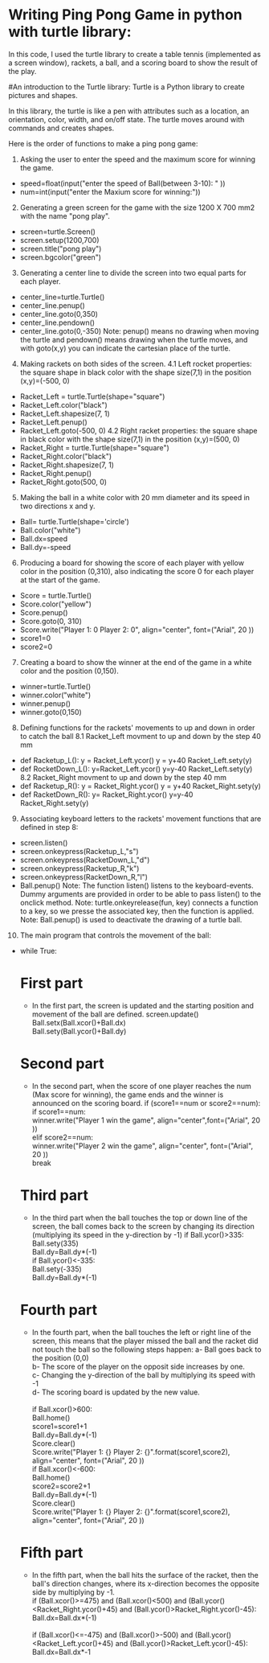 # Writing Ping Pong Game in python with turtle library:
In this code, I used the turtle library to create a table tennis (implemented as a screen window), rackets, a ball, and a scoring board to show the result of the play.

#An introduction to the Turtle library:
Turtle is a Python library to create pictures and shapes.
<!-- The onscreen pen that you use for drawing is called the turtle, this is what gives the library its name.-->
In this library, the turtle is like a pen with attributes such as a location, an orientation, color, width, and on/off state.
The turtle moves around with commands and creates shapes.
<!--In computer graphics, turtle graphics are vector graphics using a relative cursor upon a Cartesian plane. Turtle graphics is a feature of the Logo programming language. -->
Here is the order of functions to make a ping pong game:
<br />
1. Asking the user to enter the speed and the maximum score for winning the game.
* speed=float(input("enter the speed of Ball(between 3-10): " ))
* num=int(input("enter the Maxium score for winning:"))<br />
2. Generating a green screen for the game with the size 1200 X 700 mm2 with the name "pong play".
* screen=turtle.Screen()
* screen.setup(1200,700)
* screen.title("pong play")
* screen.bgcolor("green")<br />
3. Generating a center line to divide the screen into two equal parts for each player.
* center_line=turtle.Turtle()
* center_line.penup()
* center_line.goto(0,350)
* center_line.pendown()
* center_line.goto(0,-350)
Note: penup() means no drawing when moving the turtle and pendown() means drawing when the turtle moves, and with goto(x,y) you can indicate the cartesian place of the turtle. <br />
4. Making rackets on both sides of the screen.
4.1 Left rocket properties: the square shape in black color with the shape size(7,1) in the position (x,y)=(-500, 0)
* Racket_Left = turtle.Turtle(shape="square")
* Racket_Left.color("black")
* Racket_Left.shapesize(7, 1)
* Racket_Left.penup()
* Racket_Left.goto(-500, 0)
4.2 Right racket properties: the square shape in black color with the shape size(7,1) in the position (x,y)=(500, 0)
* Racket_Right = turtle.Turtle(shape="square")
* Racket_Right.color("black")
* Racket_Right.shapesize(7, 1)
* Racket_Right.penup()
* Racket_Right.goto(500, 0)<br />
5. Making the ball in a white color with 20 mm diameter and its speed in two directions x and y.
* Ball= turtle.Turtle(shape='circle')
* Ball.color("white")
* Ball.dx=speed
* Ball.dy=-speed
6. Producing a board for showing the score of each player with yellow color in the position (0,310), also indicating the score 0 for each player at the start of the game.
* Score = turtle.Turtle()
* Score.color("yellow")
* Score.penup()
* Score.goto(0, 310)
* Score.write("Player 1: 0   Player 2: 0", align="center", font=("Arial", 20 ))
* score1=0
* score2=0 <br />
7. Creating a board to show the winner at the end of the game in a white color and the position (0,150).
* winner=turtle.Turtle()
* winner.color("white")
* winner.penup()
* winner.goto(0,150)
8. Defining functions for the rackets' movements to up and down in order to catch the ball
8.1 Racket_Left movment to up and down by the step 40 mm
* def Racketup_L():
    y = Racket_Left.ycor()
    y = y+40
    Racket_Left.sety(y)
* def RocketDown_L():
    y=Racket_Left.ycor()
    y=y-40
    Racket_Left.sety(y)
8.2 Racket_Right movment to up and down by the step 40 mm
* def Racketup_R():
    y = Racket_Right.ycor()
    y = y+40
    Racket_Right.sety(y)
* def RacketDown_R():
    y= Racket_Right.ycor()
    y=y-40
    Racket_Right.sety(y)
9. Associating keyboard letters to the rackets' movement functions that are defined in step 8:
* screen.listen()
* screen.onkeypress(Racketup_L,"s")
* screen.onkeypress(RacketDown_L,"d")
* screen.onkeypress(Racketup_R,"k")
* screen.onkeypress(RacketDown_R,"l")
* Ball.penup()
Note: The function listen() listens to the keyboard-events. Dummy arguments are provided in order to be able to pass listen() to the onclick method.
Note: turtle.onkeyrelease(fun, key) connects a function to a key, so we presse the associated key, then the function is applied.
Note: Ball.penup() is used to deactivate the drawing of a turtle ball.
10. The main program that controls the movement of the ball:
* while True:<br />

    # First part
    * In the first part, the screen is updated and the starting position and movement of the ball are defined.
    screen.update()<br />
    Ball.setx(Ball.xcor()+Ball.dx)<br />
    Ball.sety(Ball.ycor()+Ball.dy)<br />

    # Second part
    * In the second part, when the score of one player reaches the num (Max score for winning), the game ends and the winner is announced on the scoring board.
    if (score1==num or score2==num):<br />
        if score1==num:<br />
            winner.write("Player 1 win the game", align="center",font=("Arial", 20 ))<br />
         elif score2==num:<br />
            winner.write("Player 2 win the game", align="center", font=("Arial", 20 ))<br />
        break<br />
    
    # Third part
    * In the third part when the ball touches the top or down line of the screen,  the ball comes back to the screen by changing its direction (multiplying its speed in the y-direction by -1)
    if Ball.ycor()>335:<br />
        Ball.sety(335)<br />
        Ball.dy=Ball.dy*(-1)<br />
    if Ball.ycor()<-335:<br />
        Ball.sety(-335)<br />
        Ball.dy=Ball.dy*(-1)<br />
        
    # Fourth part
    * In the fourth part, when the ball touches the left or right line of the screen, this means that the player missed the ball and the racket did not touch the ball so the following steps happen:
   a- Ball goes back to the position (0,0)<br />
   b- The score of the player on the opposit side increases by one.<br />
   c- Changing the y-direction of the ball by multiplying its speed with -1 <br />
   d- The scoring board is updated by the new value.<br /><br />
    if Ball.xcor()>600:<br />
        Ball.home()<br />
        score1=score1+1<br />
        Ball.dy=Ball.dy*(-1)<br />
        Score.clear()<br />
        Score.write("Player 1: {}   Player 2: {}".format(score1,score2), align="center", font=("Arial", 20 ))<br />
    if Ball.xcor()<-600:<br />
        Ball.home()<br />
        score2=score2+1<br />
        Ball.dy=Ball.dy*(-1)<br />
        Score.clear()<br />
        Score.write("Player 1: {}   Player 2: {}".format(score1,score2), align="center", font=("Arial", 20 ))<br />
    # Fifth part
    * In the fifth part, when the ball hits the surface of the racket, then the ball's direction changes, where its x-direction becomes the opposite side by multiplying by -1.<br />
    if (Ball.xcor()>=475) and (Ball.xcor()<500) and (Ball.ycor()<Racket_Right.ycor()+45) and (Ball.ycor()>Racket_Right.ycor()-45):<br />
        Ball.dx=Ball.dx*(-1)<br />          
    if (Ball.xcor()<=-475) and (Ball.xcor()>-500) and (Ball.ycor()<Racket_Left.ycor()+45) and (Ball.ycor()>Racket_Left.ycor()-45):<br />
        Ball.dx=Ball.dx*-1<br />
    
   
  

